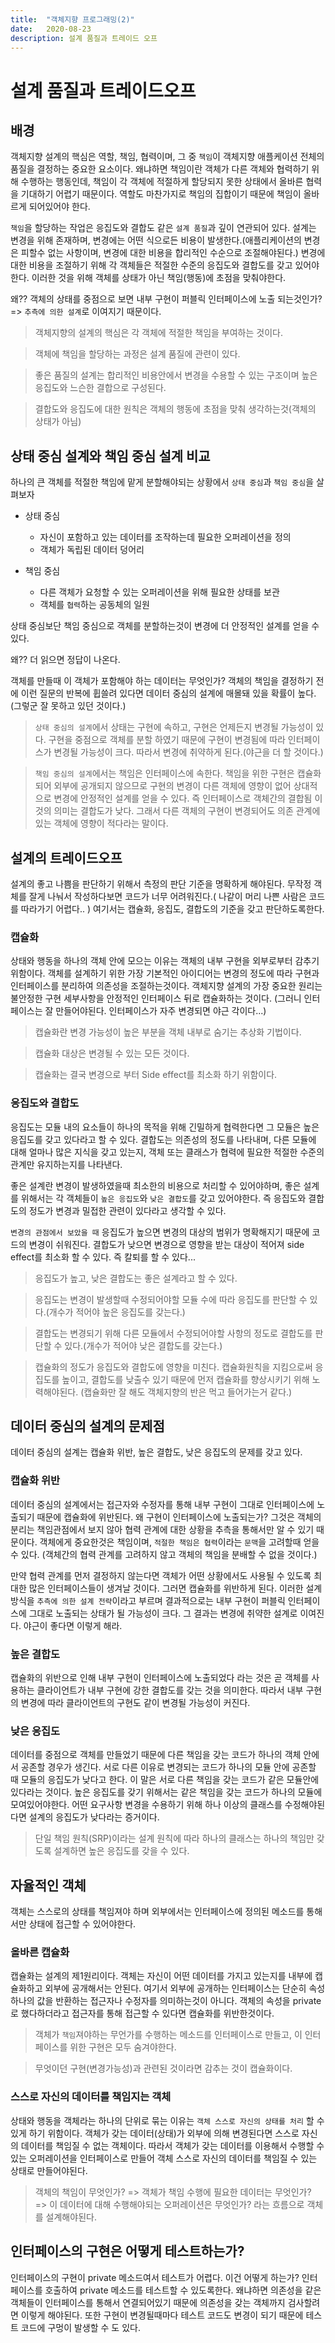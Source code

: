```yaml
---
title:  "객체지향 프로그래밍(2)"
date:   2020-08-23
description: 설계 품질과 트레이드 오프
---
```


# 설계 품질과 트레이드오프

## 배경
객체지향 설계의 핵심은 역할, 책임, 협력이며, 그 중 `책임`이 객체지향 애플케이션 전체의 품질을 결정하는 중요한 요소이다.
왜냐하면 책임이란 객체가 다른 객체와 협력하기 위해 수행하는 행동인데, 책임이 각 객체에 적절하게 할당되지 못한 상태에서 올바른 협력을 기대하기 어렵기 때문이다.
역할도 마찬가지로 책임의 집합이기 때문에 책임이 올바르게 되어있어야 한다.

`책임`을 할당하는 작업은 응집도와 결합도 같은 `설계 품질`과 깊이 연관되어 있다.
설계는 변경을 위해 존재하며, 변경에는 어떤 식으로든 비용이 발생한다.(애플리케이션의 변경은 피할수 없는 사항이며, 변경에 대한 비용을 합리적인 수순으로 조절해야된다.)
변경에 대한 비용을 조절하기 위해 각 객체들은 적절한 수준의 응집도와 결합도를 갖고 있어야한다. 이러한 것을 위해 객체를 상태가 아닌 책임(행동)에 초점을 맞춰야한다.

왜?? 객체의 상태를 중점으로 보면 내부 구현이 퍼블릭 인터페이스에 노출 되는것인가? => `추측에 의한 설계`로 이여지기 때문이다.

> 객체지향의 설계의 핵심은 각 객체에 적절한 책임을 부여하는 것이다.

> 객체에 책임을 할당하는 과정은 설계 품질에 관련이 있다.

> 좋은 품질의 설계는 합리적인 비용안에서 변경을 수용할 수 있는 구조이며 높은 응집도와 느슨한 결합으로 구성된다.

> 결합도와 응집도에 대한 원칙은 객체의 행동에 초점을 맞춰 생각하는것(객체의 상태가 아님)

## 상태 중심 설계와 책임 중심 설계 비교
하나의 큰 객체를 적절한 책임에 맡게 분할해야되는 상황에서 `상태 중심`과 `책임 중심`을 살펴보자
- 상태 중심
  - 자신이 포함하고 있는 데이터를 조작하는데 필요한 오퍼레이션을 정의
  - 객체가 독립된 데이터 덩어리

- 책임 중심
  - 다른 객체가 요청할 수 있는 오퍼레이션을 위해 필요한 상태를 보관
  - 객체를 `협력`하는 공동체의 일원

상태 중심보단 책임 중심으로 객체를 분할하는것이 변경에 더 안정적인 설계를 얻을 수 있다.

왜?? 더 읽으면 정답이 나온다.

객체를 만들때 이 객체가 포함해야 하는 데이터는 무엇인가? 객체의 책임을 결정하기 전에 이런 질문의 반복에 휩쓸려 있다면 데이터 중심의 설계에 매몰돼 있을 확률이 높다.(그렇군 잘 못하고 있던 것이다.)

> `상태 중심의 설계`에서 상태는 구현에 속하고, 구현은 언제든지 변경될 가능성이 있다. 구현을 중점으로 객체를 분할 하였기 때문에 구현이 변경됨에 따라 인터페이스가 변경될 가능성이 크다. 따라서 변경에 취약하게 된다.(야근을 더 할 것이다.)

> `책임 중심의 설계`에서는 책임은 인터페이스에 속한다. 책임을 위한 구현은 캡슐화 되어 외부에 공개되지 않으므로 구현의 변경이 다른 객체에 영향이 없어 상대적으로 변경에 안정적인 설계를 얻을 수 있다. 즉 인터페이스로 객체간의 결합됨 이것의 의미는 결합도가 낮다. 그래서 다른 객체의 구현이 변경되어도 의존 관계에 있는 객체에 영향이 적다라는 말이다.

## 설계의 트레이드오프
설계의 좋고 나쁨을 판단하기 위해서 측정의 판단 기준을 명확하게 해야된다.
무작정 객체를 잘게 나눠서 작성하다보면 코드가 너무 어려워진다.( 나같이 머리 나쁜 사람은 코드를 따라가기 어렵다.. )
여기서는 캡슐화, 응집도, 결합도의 기준을 갖고 판단하도록한다.

### 캡슐화
상태와 행동을 하나의 객체 안에 모으는 이유는 객체의 내부 구현을 외부로부터 감추기 위함이다.
객체를 설계하기 위한 가장 기본적인 아이디어는 변경의 정도에 따라 구현과 인터페이스를 분리하여 의존성을 조절하는것이다.
객체지향 설계의 가장 중요한 원리는 불안정한 구현 세부사항을 안정적인 인터페이스 뒤로 캡슐화하는 것이다. (그러니 인터페이스는 잘 만들어야된다. 인터페이스가 자주 변경되면 야근 각이다...)

> 캡슐화란 변경 가능성이 높은 부분을 객체 내부로 숨기는 추상화 기법이다.

> 캡슐화 대상은 변경될 수 있는 모든 것이다.

> 캡슐화는 결국 변경으로 부터 Side effect를 최소화 하기 위함이다.

### 응집도와 결합도
응집도는 모듈 내의 요소들이 하나의 목적을 위해 긴밀하게 협력한다면 그 모듈은 높은 응집도를 갖고 있다라고 할 수 있다.
결합도는 의존성의 정도를 나타내며, 다른 모듈에 대해 얼마나 많은 지식을 갖고 있는지, 객체 또는 클래스가 협력에 필요한 적절한 수준의 관계만 유지하는지를 나타낸다.

좋은 설계란 변경이 발생하였을때 최소한의 비용으로 처리할 수 있어야하며, 좋은 설계를 위해서는 각 객체들이 `높은 응집도`와 `낮은 결합도`를 갖고 있어야한다.
즉 응집도와 결합도의 정도가 변경과 밀접한 관련이 있다라고 생각할 수 있다.

`변경의 관점에서 보았을 때`
응집도가 높으면 변경의 대상의 범위가 명확해지기 때문에 코드의 변경이 쉬워진다.
결합도가 낮으면 변경으로 영향을 받는 대상이 적어져 side effect를 최소화 할 수 있다.
즉 칼퇴를 할 수 있다...

> 응집도가 높고, 낮은 결합도는 좋은 설계라고 할 수 있다.

> 응집도는 변경이 발생할때 수정되어야할 모듈 수에 따라 응집도를 판단할 수 있다.(개수가 적어야 높은 응집도를 갖는다.)

> 결합도는 변경되기 위해 다른 모듈에서 수정되어야할 사항의 정도로 결합도를 판단할 수 있다.(개수가 적어야 낮은 결합도를 갖는다.)

> 캡슐화의 정도가 응집도와 결합도에 영향을 미친다. 캡슐화원칙을 지킴으로써 응집도를 높이고, 결합도를 낮출수 있기 때문에 먼저 캡슐화를 향상시키기 위해 노력해야된다. (캡슐화만 잘 해도 객체지향의 반은 먹고 들어가는거 같다.)

## 데이터 중심의 설계의 문제점
데이터 중심의 설계는 캡슐화 위반, 높은 결합도, 낮은 응집도의 문제를 갖고 있다.

### 캡슐화 위반
데이터 중심의 설계에서는 접근자와 수정자를 통해 내부 구현이 그대로 인터페이스에 노출되기 때문에 캡슐화에 위반된다.
왜 구현이 인터페이스에 노출되는가? 그것은 객체의 분리는 책임관점에서 보지 않아 협력 관계에 대한 상황을 추측을 통해서만 알 수 있기 때문이다.
객체에게 중요한것은 책임이며, `적절한 책임은 협력`이라는 `문맥`을 고려할때 얻을 수 있다.
(객체간의 협력 관계를 고려하지 않고 객체의 책임을 분배할 수 없을 것이다.)

만약 협력 관계를 먼저 결정하지 않는다면 객체가 어떤 상황에서도 사용될 수 있도록 최대한 많은 인터페이스들이 생겨날 것이다. 그러면 캡슐화를 위반하게 된다.
이러한 설계방식을 `추측에 의한 설계 전략`이라고 부르며 결과적으로는 내부 구현이 퍼블릭 인터페이스에 그대로 노출되는 상태가 될 가능성이 크다.
그 결과는 변경에 취약한 설계로 이여진다. 야근이 좋다면 이렇게 해라.

### 높은 결합도
캡슐화의 위반으로 인해 내부 구현이 인터페이스에 노출되었다 라는 것은 곧 객체를 사용하는 클라이언트가 내부 구현에 강한 결합도를 갖는 것을 의미한다.
따라서 내부 구현의 변경에 따라 클라이언트의 구현도 같이 변경될 가능성이 커진다.

### 낮은 응집도
데이터를 중점으로 객체를 만들었기 때문에 다른 책임을 갖는 코드가 하나의 객체 안에서 공존할 경우가 생긴다.
서로 다른 이유로 변경되는 코드가 하나의 모듈 안에 공존할 때 모듈의 응집도가 낮다고 한다.
이 말은 서로 다른 책임을 갖는 코드가 같은 모듈안에 있다라는 것이다.
높은 응집도를 갖기 위해서는 같은 책임을 갖는 코드가 하나의 모듈에 모여있어야한다.
어떤 요구사항 변경을 수용하기 위해 하나 이상의 클래스를 수정해야된다면 설계의 응집도가 낮다라는 증거이다.

> 단일 책임 원칙(SRP)이라는 설계 원칙에 따라 하나의 클래스는 하나의 책임만 갖도록 설계하면 높은 응집도를 갖을 수 있다.

## 자율적인 객체
객체는 스스로의 상태를 책임져야 하며 외부에서는 인터페이스에 정의된 메소드를 통해서만 상태에 접근할 수 있어야한다.

### 올바른 캡슐화
캡슐화는 설계의 제1원리이다. 객체는 자신이 어떤 데이터를 가지고 있는지를 내부에 캡슐화하고 외부에 공개해서는 안된다.
여기서 외부에 공개하는 인터페이스는 단순히 속성 하나의 값을 반환하는 접근자나 수정자를 의미하는것이 아니다.
객체의 속성을 private로 했다하더라고 접근자를 통해 접근할 수 있다면 캡슐화를 위반한것이다.

> 객체가 `책임`져야하는 무언가를 수행하는 메소드를 인터페이스로 만들고, 이 인터페이스를 위한 구현은 모두 숨겨야한다.

> 무엇이던 구현(변경가능성)과 관련된 것이라면 감추는 것이 캡슐화이다.

### 스스로 자신의 데이터를 책임지는 객체
상태와 행동을 객체라는 하나의 단위로 묶는 이유는 `객체 스스로 자신의 상태를 처리` 할 수 있게 하기 위함이다.
객체가 갖는 데이터(상태)가 외부에 의해 변경된다면 스스로 자신의 데이터를 책임질 수 없는 객체이다.
따라서 객체가 갖는 데이터를 이용해서 수행할 수 있는 오퍼레이션을 인터페이스로 만들어 객체 스스로 자신의 데이터를 책임질 수 있는 상태로 만들어야된다.

> 객체의 책임이 무엇인가? => 객체가 책임 수행에 필요한 데이터는 무엇인가? => 이 데이터에 대해 수행해야되는 오퍼레이션은 무엇인가? 라는 흐름으로 객체를 설계해야된다.

## 인터페이스의 구현은 어떻게 테스트하는가?
인터페이스의 구현이 private 메소드여서 테스트가 어렵다. 이건 어떻게 하는가?
인터페이스를 호출하여 private 메소드를 테스트할 수 있도록한다.
왜냐하면 의존성을 같은 객체들이 인터페이스를 통해서 연결되어있기 때문에 의존성을 갖는 객체까지 검사할려면 이렇게 해야된다.
또한 구현이 변경될때마다 테스트 코드도 변경이 되기 때문에 테스트 코드에 구멍이 발생할 수 도 있다.
